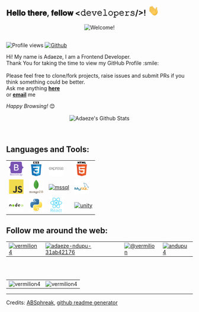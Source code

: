 <div >
<h2> 𝐇𝐞𝐥𝐥𝐨 𝐭𝐡𝐞𝐫𝐞, 𝐟𝐞𝐥𝐥𝐨𝐰 <𝚍𝚎𝚟𝚎𝚕𝚘𝚙𝚎𝚛𝚜/>! <img src="https://github.com/ABSphreak/ABSphreak/blob/master/gifs/Hi.gif" width="30px"></h2>
</div>

<div align="center" width="100">

<img src="https://screenshots.visme.co/9e/d4/85/79/b4a6fab7c58beb09036220318dcf29b6_f.jpg?v=35" alt="Welcome!" width="500"/>

</div>
<br>

<div>

![Profile views](https://visitor-badge.glitch.me/badge?page_id=vermilion4.vermilion4)
[![Github](https://img.shields.io/github/followers/vermilion4)](https://github.com/vermilion4)

<div size='20px'> Hi! My name is Adaeze, I am a Frontend Developer.<br>
  Thank You for taking the time to view my GitHub Profile :smile: 
</div>
<br>
Please feel free to clone/fork projects, raise issues and submit PRs if you think something could be better. <br>
Ask me anything <a href="https://github.com/vermilion4/vermilion4/issues/new"><b>here</b></a><br>
or <a href="mailto:andupu4@gmail.com"><b>email</b></a> me

<i>Happy Browsing!</i> 😊

</div>

<div align="center">

<img align="center" src="https://github-readme-stats.vercel.app/api?username=vermilion4&include_all_commits=true&count_private=true&show_icons=true&line_height=20&title_color=7A7ADB&icon_color=2234AE&text_color=D3D3D3&bg_color=000000" alt="Adaeze's Github Stats">

  </div>
</br>
</br>

<h2 align="left">Languages and Tools:</h2>
<table>
  <tr>
    <td><a href="https://getbootstrap.com" target="_blank" rel="noreferrer"> <img src="https://raw.githubusercontent.com/devicons/devicon/master/icons/bootstrap/bootstrap-plain-wordmark.svg" alt="bootstrap" width="40" height="40"/> </a></td>
    <td> <a href="https://www.w3schools.com/css/" target="_blank" rel="noreferrer"> <img src="https://raw.githubusercontent.com/devicons/devicon/master/icons/css3/css3-original-wordmark.svg" alt="css3" width="40" height="40"/> </a></td>
    <td> <a href="https://expressjs.com" target="_blank" rel="noreferrer"> <img src="https://raw.githubusercontent.com/devicons/devicon/master/icons/express/express-original-wordmark.svg" alt="express" width="40" height="40"/> </a></td>
    <td> <a href="https://www.w3.org/html/" target="_blank" rel="noreferrer"> <img src="https://raw.githubusercontent.com/devicons/devicon/master/icons/html5/html5-original-wordmark.svg" alt="html5" width="40" height="40"/> </a></td>
  </tr>
  <tr>
    <td> <a href="https://developer.mozilla.org/en-US/docs/Web/JavaScript" target="_blank" rel="noreferrer"> <img src="https://raw.githubusercontent.com/devicons/devicon/master/icons/javascript/javascript-original.svg" alt="javascript" width="40" height="40"/> </a></td>
    <td> <a href="https://www.mongodb.com/" target="_blank" rel="noreferrer"> <img src="https://raw.githubusercontent.com/devicons/devicon/master/icons/mongodb/mongodb-original-wordmark.svg" alt="mongodb" width="40" height="40"/> </a></td>
    <td> <a href="https://www.microsoft.com/en-us/sql-server" target="_blank" rel="noreferrer"> <img src="https://www.svgrepo.com/show/303229/microsoft-sql-server-logo.svg" alt="mssql" width="40" height="40"/> </a></td>
    <td> <a href="https://www.mysql.com/" target="_blank" rel="noreferrer"> <img src="https://raw.githubusercontent.com/devicons/devicon/master/icons/mysql/mysql-original-wordmark.svg" alt="mysql" width="40" height="40"/> </a> </td>
  </tr>
  <tr>
    <td><a href="https://nodejs.org" target="_blank" rel="noreferrer"> <img src="https://raw.githubusercontent.com/devicons/devicon/master/icons/nodejs/nodejs-original-wordmark.svg" alt="nodejs" width="40" height="40"/> </a></td>
    <td><a href="https://www.python.org" target="_blank" rel="noreferrer"> <img src="https://raw.githubusercontent.com/devicons/devicon/master/icons/python/python-original.svg" alt="python" width="40" height="40"/> </a> </td>
    <td> <a href="https://reactjs.org/" target="_blank" rel="noreferrer"> <img src="https://raw.githubusercontent.com/devicons/devicon/master/icons/react/react-original-wordmark.svg" alt="react" width="40" height="40"/> </a></td>
    <td><a href="https://unity.com/" target="_blank" rel="noreferrer"> <img src="https://www.vectorlogo.zone/logos/unity3d/unity3d-icon.svg" alt="unity" width="40" height="40"/> </a> </td>
  </tr>
</table>

<div>
<h2>Follow me around the web:</h2>
  <table>
  <tr>
    <td><a href="https://codepen.io/vermilion4" target="blank"><img align="center" src="https://raw.githubusercontent.com/rahuldkjain/github-profile-readme-generator/master/src/images/icons/Social/codepen.svg" alt="vermilion4" height="30" width="40" /></a></td>
    <td><a href="https://linkedin.com/in/adaeze-ndupu-31ab42176" target="blank"><img align="center" src="https://raw.githubusercontent.com/rahuldkjain/github-profile-readme-generator/master/src/images/icons/Social/linked-in-alt.svg" alt="adaeze-ndupu-31ab42176" height="30" width="40" /></a></td>
    <td><a href="https://hashnode.com/@vermilion" target="blank"><img align="center" src="https://raw.githubusercontent.com/rahuldkjain/github-profile-readme-generator/master/src/images/icons/Social/hashnode.svg" alt="@vermilion" height="30" width="40" /></a></td>
    <td><a href="https://www.hackerrank.com/andupu4" target="blank"><img align="center" src="https://raw.githubusercontent.com/rahuldkjain/github-profile-readme-generator/master/src/images/icons/Social/hackerrank.svg" alt="andupu4" height="30" width="40" /></a></td>
  </tr>
</table>

</div>
<br><br>

<table>
  <tr>
    <td><img src="https://github-readme-stats.vercel.app/api/top-langs?username=vermilion4&show_icons=true&locale=en&layout=compact&title_color=7A7ADB&icon_color=2234AE&text_color=D3D3D3&bg_color=000000" alt="vermilion4" height="200px" /></td>
    <td><img src="https://github-readme-streak-stats.herokuapp.com?user=vermilion4&theme=dark&date_format=M%20j%5B%2C%20Y%5D" alt="vermilion4" height="200px"/></td>
  </tr>
</table>




-----
Credits: [ABSphreak](https://github.com/ABSphreak), [github readme generator](https://github.com/rahuldkjain/github-profile-readme-generator)

